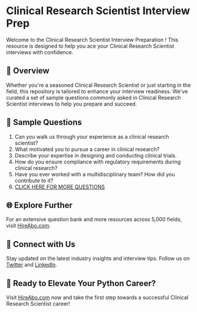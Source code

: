 # Clinical Research Scientist Interview Prep

Welcome to the Clinical Research Scientist Interview Preparation ! This resource is designed to help you ace your Clinical Research Scientist interviews with confidence.

## 🚀 Overview

Whether you're a seasoned Clinical Research Scientist or just starting in the field, this repository is tailored to enhance your interview readiness. We've curated a set of sample questions commonly asked in Clinical Research Scientist interviews to help you prepare and succeed.

## 📝 Sample Questions

1. Can you walk us through your experience as a clinical research scientist?
2. What motivated you to pursue a career in clinical research?
3. Describe your expertise in designing and conducting clinical trials.
4. How do you ensure compliance with regulatory requirements during clinical research?
5. Have you ever worked with a multidisciplinary team? How did you contribute to it?
6. [CLICK HERE FOR MORE QUESTIONS](https://hireabo.com/job/5_1_49/Clinical%20Research%20Scientist)

## 🌐 Explore Further

For an extensive question bank and more resources across 5,000 fields, visit [HireAbo.com](https://www.hireabo.com).

## 📱 Connect with Us

Stay updated on the latest industry insights and interview tips. Follow us on [Twitter](https://twitter.com/hireabo) and [LinkedIn](https://www.linkedin.com/in/hire-abo-3609972a8/).

## 🚀 Ready to Elevate Your Python Career?

Visit [HireAbo.com](https://www.hireabo.com) now and take the first step towards a successful Clinical Research Scientist career!